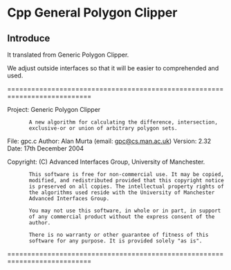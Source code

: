 # Cpp General Polygon Clipper

## Introduce

It translated from Generic Polygon Clipper. 

We adjust outside interfaces so that it will be easier to comprehended and used.

===========================================================================

Project:   Generic Polygon Clipper

           A new algorithm for calculating the difference, intersection,
           exclusive-or or union of arbitrary polygon sets.

File:      gpc.c
Author:    Alan Murta (email: <gpc@cs.man.ac.uk>)
Version:   2.32
Date:      17th December 2004

Copyright: (C) Advanced Interfaces Group,
           University of Manchester.

           This software is free for non-commercial use. It may be copied,
           modified, and redistributed provided that this copyright notice
           is preserved on all copies. The intellectual property rights of
           the algorithms used reside with the University of Manchester
           Advanced Interfaces Group.

           You may not use this software, in whole or in part, in support
           of any commercial product without the express consent of the
           author.

           There is no warranty or other guarantee of fitness of this
           software for any purpose. It is provided solely "as is".

===========================================================================
